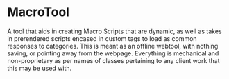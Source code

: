 # MacroTool
A tool that aids in creating Macro Scripts that are dynamic, as well as takes in prerendered scripts encased in custom tags to load as common responses to categories. This is meant as an offline webtool, with nothing saving, or pointing away from the webpage. Everything is mechanical and non-proprietary as per names of classes pertaining to any client work that this may be used with. 
